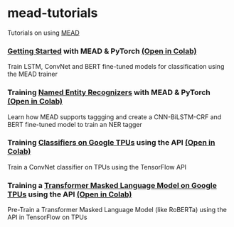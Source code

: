 # mead-tutorials
Tutorials on using [MEAD](https://github.com/dpressel/mead-baseline)


### [Getting Started](mead_1_pytorch.ipynb) with MEAD & PyTorch [(Open in Colab)](https://colab.research.google.com/github/dpressel/mead-tutorials/blob/master/mead_1_pytorch.ipynb)

Train LSTM, ConvNet and BERT fine-tuned models for classification using the MEAD trainer

### Training [Named Entity Recognizers](mead_2_pytorch.ipynb) with MEAD & PyTorch [(Open in Colab)](https://colab.research.google.com/github/dpressel/mead-tutorials/blob/master/mead_2_pytorch.ipynb)

Learn how MEAD supports taggging and create a CNN-BiLSTM-CRF and BERT fine-tuned model to train an NER tagger

### Training [Classifiers on Google TPUs](mead_tf_api_tpu.ipynb) using the API [(Open in Colab)](https://colab.research.google.com/github/dpressel/mead-tutorials/blob/master/mead_tf_api_tpu.ipynb)

Train a ConvNet classifier on TPUs using the TensorFlow API

### Training a [Transformer Masked Language Model on Google TPUs](mead_transformers_tpu.ipynb) using the API [(Open in Colab)](https://colab.research.google.com/github/dpressel/mead-tutorials/blob/master/mead_transformers_tpu.ipynb)

Pre-Train a Transformer Masked Language Model (like RoBERTa) using the API in TensorFlow on TPUs
